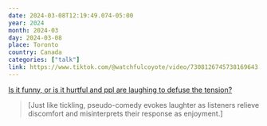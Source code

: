 ```yaml
---
date: 2024-03-08T12:19:49.074-05:00
year: 2024
month: 2024-03
day: 2024-03-08
place: Toronto
country: Canada
categories: ["talk"]
link: https://www.tiktok.com/@watchfulcoyote/video/7308126745738169643
---
```

[Is it funny, or is it hurtful and ppl are laughing to defuse the tension?](https://www.tiktok.com/@watchfulcoyote/video/7308126745738169643)

> [Just like tickling, pseudo-comedy evokes laughter as listeners relieve discomfort and misinterprets their response as enjoyment.]
